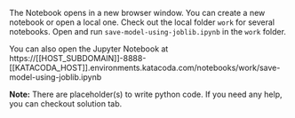 The Notebook opens in a new browser window. You can create a new notebook or open a local one. Check out the local folder `work` for several notebooks. Open and run `save-model-using-joblib.ipynb` in the `work` folder.

You can also open the Jupyter Notebook at https://[[HOST_SUBDOMAIN]]-8888-[[KATACODA_HOST]].environments.katacoda.com/notebooks/work/save-model-using-joblib.ipynb

**Note:**
There are placeholder(s) to write python code. If you need any help, you can checkout solution tab.